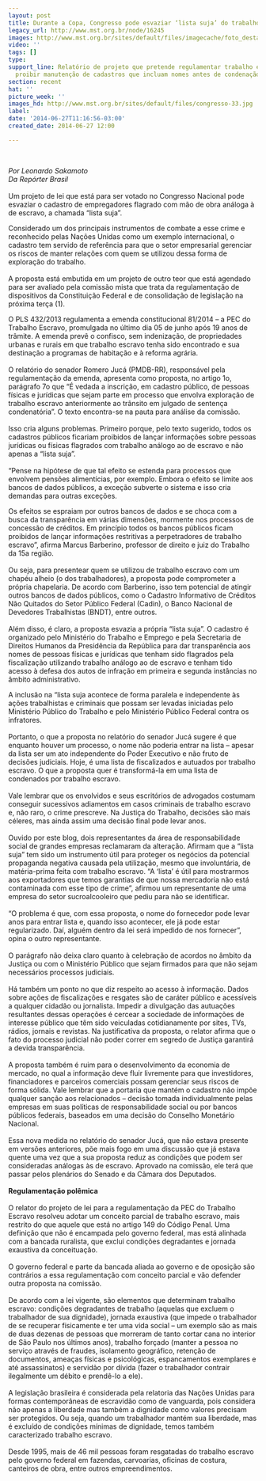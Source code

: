 ```yaml
---
layout: post
title: Durante a Copa, Congresso pode esvaziar ‘lista suja’ do trabalho escravo
legacy_url: http://www.mst.org.br/node/16245
images: http://www.mst.org.br/sites/default/files/imagecache/foto_destaque/congresso-33.jpg
video: ''
tags: []
type: 
support_line: Relatório de projeto que pretende regulamentar trabalho escravo quer
  proibir manutenção de cadastros que incluam nomes antes de condenação judicial
section: recent
hat: ''
picture_week: ''
images_hd: http://www.mst.org.br/sites/default/files/congresso-33.jpg
label: 
date: '2014-06-27T11:16:56-03:00'
created_date: 2014-06-27 12:00

---
```

<p>&nbsp;</p><p><em>Por Leonardo Sakamoto<br>Da Repórter Brasil</em><br><br>Um projeto de lei que está para ser votado no Congresso Nacional pode esvaziar o cadastro de empregadores flagrado com mão de obra análoga à de escravo, a chamada “lista suja”.</p><p>Considerado um dos principais instrumentos de combate a esse crime e reconhecido pelas Nações Unidas como um exemplo internacional, o cadastro tem servido de referência para que o setor empresarial gerenciar os riscos de manter relações com quem se utilizou dessa forma de exploração do trabalho.<br><br>A proposta está embutida em um projeto de outro teor que está agendado para ser avaliado pela comissão mista que trata da regulamentação de dispositivos da Constituição Federal e de consolidação de legislação na próxima terça (1).</p><p>O PLS 432/2013 regulamenta a emenda constitucional 81/2014 – a PEC do Trabalho Escravo, promulgada no último dia 05 de junho após 19 anos de trâmite. A emenda prevê o confisco, sem indenização, de propriedades urbanas e rurais em que trabalho escravo tenha sido encontrado e sua destinação a programas de habitação e à reforma agrária.<br><br>O relatório do senador Romero Jucá (PMDB-RR), responsável pela regulamentação da emenda, apresenta como proposta, no artigo 1o, parágrafo 7o que “É vedada a inscrição, em cadastro público, de pessoas físicas e jurídicas que sejam parte em processo que envolva exploração de trabalho escravo anteriormente ao trânsito em julgado de sentença condenatória”. O texto encontra-se na pauta para análise da comissão.<br><br>Isso cria alguns problemas. Primeiro porque, pelo texto sugerido, todos os cadastros públicos ficariam proibidos de lançar informações sobre pessoas jurídicas ou físicas flagrados com trabalho análogo ao de escravo e não apenas a “lista suja”.<br><br>“Pense na hipótese de que tal efeito se estenda para processos que envolvem pensões alimentícias, por exemplo. Embora o efeito se limite aos bancos de dados públicos, a exceção subverte o sistema e isso cria demandas para outras exceções.</p><p>Os efeitos se espraiam por outros bancos de dados e se choca com a busca da transparência em várias dimensões, mormente nos processos de concessão de créditos. Em princípio todos os bancos públicos ficam proibidos de lançar informações restritivas a perpetradores de trabalho escravo”, afirma Marcus Barberino, professor de direito e juiz do Trabalho da 15a região.<br><br>Ou seja, para presentear quem se utilizou de trabalho escravo com um chapéu alheio (o dos trabalhadores), a proposta pode comprometer a própria chapelaria. De acordo com Barberino, isso tem potencial de atingir outros bancos de dados públicos, como o Cadastro Informativo de Créditos Não Quitados do Setor Público Federal (Cadin), o Banco Nacional de Devedores Trabalhistas (BNDT), entre outros.<br><br>Além disso, é claro, a proposta esvazia a própria “lista suja”. O cadastro é organizado pelo Ministério do Trabalho e Emprego e pela Secretaria de Direitos Humanos da Presidência da República para dar transparência aos nomes de pessoas físicas e jurídicas que tenham sido flagrados pela fiscalização utilizando trabalho análogo ao de escravo e tenham tido acesso à defesa dos autos de infração em primeira e segunda instâncias no âmbito administrativo.</p><p>A inclusão na “lista suja acontece de forma paralela e independente às ações trabalhistas e criminais que possam ser levadas iniciadas pelo Ministério Público do Trabalho e pelo Ministério Público Federal contra os infratores.<br><br>Portanto, o que a proposta no relatório do senador Jucá sugere é que enquanto houver um processo, o nome não poderia entrar na lista – apesar da lista ser um ato independente do Poder Executivo e não fruto de decisões judiciais. Hoje, é uma lista de fiscalizados e autuados por trabalho escravo. O que a proposta quer é transformá-la em uma lista de condenados por trabalho escravo.<br><br>Vale lembrar que os envolvidos e seus escritórios de advogados costumam conseguir sucessivos adiamentos em casos criminais de trabalho escravo e, não raro, o crime prescreve. Na Justiça do Trabalho, decisões são mais céleres, mas ainda assim uma decisão final pode levar anos.<br><br>Ouvido por este blog, dois representantes da área de responsabilidade social de grandes empresas reclamaram da alteração. Afirmam que a “lista suja” tem sido um instrumento útil para proteger os negócios da potencial propaganda negativa causada pela utilização, mesmo que involuntária, de matéria-prima feita com trabalho escravo. “A ‘lista’ é útil para mostrarmos aos exportadores que temos garantias de que nossa mercadoria não está contaminada com esse tipo de crime”, afirmou um representante de uma empresa do setor sucroalcooleiro que pediu para não se identificar.<br><br>“O problema é que, com essa proposta, o nome do fornecedor pode levar anos para entrar lista e, quando isso acontecer, ele já pode estar regularizado. Daí, alguém dentro da lei será impedido de nos fornecer”, opina o outro representante.<br><br>O parágrafo não deixa claro quanto à celebração de acordos no âmbito da Justiça ou com o Ministério Público que sejam firmados para que não sejam necessários processos judiciais.<br><br>Há também um ponto no que diz respeito ao acesso à informação. Dados sobre ações de fiscalizações e resgates são de caráter público e acessíveis a qualquer cidadão ou jornalista. Impedir a divulgação das autuações resultantes dessas operações é cercear a sociedade de informações de interesse público que têm sido veiculadas cotidianamente por sites, TVs, rádios, jornais e revistas. Na justificativa da proposta, o relator afirma que o fato do processo judicial não poder correr em segredo de Justiça garantirá a devida transparência.<br><br>A proposta também é ruim para o desenvolvimento da economia de mercado, no qual a informação deve fluir livremente para que investidores, financiadores e parceiros comerciais possam gerenciar seus riscos de forma sólida. Vale lembrar que a portaria que mantém o cadastro não impõe qualquer sanção aos relacionados – decisão tomada individualmente pelas empresas em suas políticas de responsabilidade social ou por bancos públicos federais, baseados em uma decisão do Conselho Monetário Nacional.<br><br>Essa nova medida no relatório do senador Jucá, que não estava presente em versões anteriores, põe mais fogo em uma discussão que já estava quente uma vez que a sua proposta reduz as condições que podem ser consideradas análogas às de escravo. Aprovado na comissão, ele terá que passar pelos plenários do Senado e da Câmara dos Deputados.<br><br><strong>Regulamentação polêmica</strong> <br><br>O relator do projeto de lei para a regulamentação da PEC do Trabalho Escravo resolveu adotar um conceito parcial de trabalho escravo, mais restrito do que aquele que está no artigo 149 do Código Penal. Uma definição que não é encampada pelo governo federal, mas está alinhada com a bancada ruralista, que exclui condições degradantes e jornada exaustiva da conceituação.<br><br>O governo federal e parte da bancada aliada ao governo e de oposição são contrários a essa regulamentação com conceito parcial e vão defender outra proposta na comissão.<br><br>De acordo com a lei vigente, são elementos que determinam trabalho escravo: condições degradantes de trabalho (aquelas que excluem o trabalhador de sua dignidade), jornada exaustiva (que impede o trabalhador de se recuperar fisicamente e ter uma vida social – um exemplo são as mais de duas dezenas de pessoas que morreram de tanto cortar cana no interior de São Paulo nos últimos anos), trabalho forçado (manter a pessoa no serviço através de fraudes, isolamento geográfico, retenção de documentos, ameaças físicas e psicológicas, espancamentos exemplares e até assassinatos) e servidão por dívida (fazer o trabalhador contrair ilegalmente um débito e prendê-lo a ele).<br><br>A legislação brasileira é considerada pela relatoria das Nações Unidas para formas contemporâneas de escravidão como de vanguarda, pois considera não apenas a liberdade mas também a dignidade como valores precisam ser protegidos. Ou seja, quando um trabalhador mantém sua liberdade, mas é excluído de condições mínimas de dignidade, temos também caracterizado trabalho escravo.<br><br>Desde 1995, mais de 46 mil pessoas foram resgatadas do trabalho escravo pelo governo federal em fazendas, carvoarias, oficinas de costura, canteiros de obra, entre outros empreendimentos.</p>
